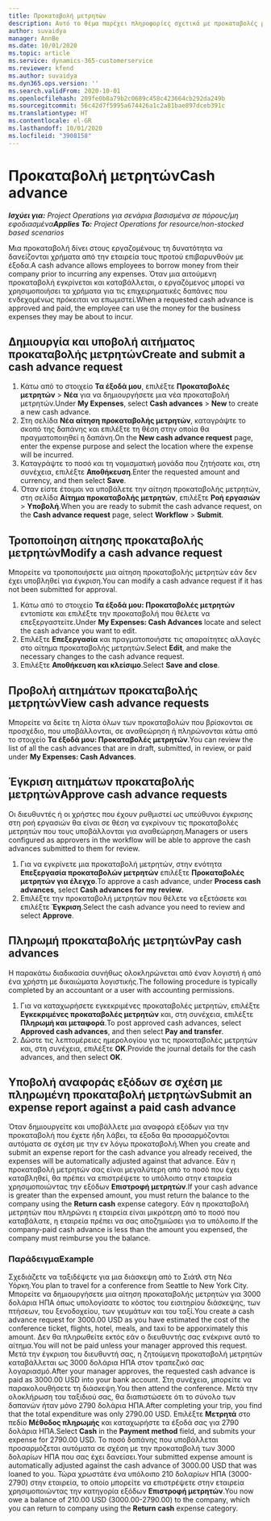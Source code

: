 ```yaml
---
title: Προκαταβολή μετρητών
description: Αυτό το θέμα παρέχει πληροφορίες σχετικά με προκαταβολές μετρητών.
author: suvaidya
manager: AnnBe
ms.date: 10/01/2020
ms.topic: article
ms.service: dynamics-365-customerservice
ms.reviewer: kfend
ms.author: suvaidya
ms.dyn365.ops.version: ''
ms.search.validFrom: 2020-10-01
ms.openlocfilehash: 209fe0b8a79b2c0689c458c423664cb292da249b
ms.sourcegitcommit: 56c42d7f5995a674426a1c2a81bae897dceb391c
ms.translationtype: HT
ms.contentlocale: el-GR
ms.lasthandoff: 10/01/2020
ms.locfileid: "3908158"
---
```

# <a name="cash-advance"></a><span data-ttu-id="0459b-103">Προκαταβολή μετρητών</span><span class="sxs-lookup"><span data-stu-id="0459b-103">Cash advance</span></span>

<span data-ttu-id="0459b-104">_**Ισχύει για:** Project Operations για σενάρια βασισμένα σε πόρους/μη εφοδιασμένα_</span><span class="sxs-lookup"><span data-stu-id="0459b-104">_**Applies To:** Project Operations for resource/non-stocked based scenarios_</span></span>

<span data-ttu-id="0459b-105">Μια προκαταβολή δίνει στους εργαζομένους τη δυνατότητα να δανείζονται χρήματα από την εταιρεία τους προτού επιβαρυνθούν με έξοδα.</span><span class="sxs-lookup"><span data-stu-id="0459b-105">A cash advance allows employees to borrow money from their company prior to incurring any expenses.</span></span> <span data-ttu-id="0459b-106">Όταν μια αιτούμενη προκαταβολή εγκρίνεται και καταβάλλεται, ο εργαζόμενος μπορεί να χρησιμοποιήσει τα χρήματα για τις επιχειρηματικές δαπάνες που ενδεχομένως πρόκειται να επωμιστεί.</span><span class="sxs-lookup"><span data-stu-id="0459b-106">When a requested cash advance is approved and paid, the employee can use the money for the business expenses they may be about to incur.</span></span> 

## <a name="create-and-submit-a-cash-advance-request"></a><span data-ttu-id="0459b-107">Δημιουργία και υποβολή αιτήματος προκαταβολής μετρητών</span><span class="sxs-lookup"><span data-stu-id="0459b-107">Create and submit a cash advance request</span></span>

1. <span data-ttu-id="0459b-108">Κάτω από το στοιχείο **Τα έξοδά μου**, επιλέξτε **Προκαταβολές μετρητών** > **Νέα** για να δημιουργήσετε μια νέα προκαταβολή μετρητών.</span><span class="sxs-lookup"><span data-stu-id="0459b-108">Under **My Expenses**, select **Cash advances** > **New** to create a new cash advance.</span></span> 
2. <span data-ttu-id="0459b-109">Στη σελίδα **Νέα αίτηση προκαταβολής μετρητών**, καταγράψτε το σκοπό της δαπάνης και επιλέξτε τη θέση στην οποία θα πραγματοποιηθεί η δαπάνη.</span><span class="sxs-lookup"><span data-stu-id="0459b-109">On the **New cash advance request** page, enter the expense purpose and select the location where the expense will be incurred.</span></span>
3. <span data-ttu-id="0459b-110">Καταγράψτε το ποσό και τη νομισματική μονάδα που ζητήσατε και, στη συνέχεια, επιλέξτε **Αποθήκευση**.</span><span class="sxs-lookup"><span data-stu-id="0459b-110">Enter the requested amount and currency, and then select **Save**.</span></span> 
4. <span data-ttu-id="0459b-111">Όταν είστε έτοιμοι να υποβάλετε την αίτηση προκαταβολής μετρητών, στη σελίδα **Αίτημα προκαταβολής μετρητών**, επιλέξτε **Ροή εργασιών** > **Υποβολή**.</span><span class="sxs-lookup"><span data-stu-id="0459b-111">When you are ready to submit the cash advance request, on the **Cash advance request** page, select **Workflow** > **Submit**.</span></span>

## <a name="modify-a-cash-advance-request"></a><span data-ttu-id="0459b-112">Τροποποίηση αίτησης προκαταβολής μετρητών</span><span class="sxs-lookup"><span data-stu-id="0459b-112">Modify a cash advance request</span></span>

<span data-ttu-id="0459b-113">Μπορείτε να τροποποιήσετε μια αίτηση προκαταβολής μετρητών εάν δεν έχει υποβληθεί για έγκριση.</span><span class="sxs-lookup"><span data-stu-id="0459b-113">You can modify a cash advance request if it has not been submitted for approval.</span></span>

1. <span data-ttu-id="0459b-114">Κάτω από το στοιχείο **Τα έξοδά μου: Προκαταβολές μετρητών** εντοπίστε και επιλέξτε την προκαταβολή που θέλετε να επεξεργαστείτε.</span><span class="sxs-lookup"><span data-stu-id="0459b-114">Under **My Expenses: Cash Advances** locate and select the cash advance you want to edit.</span></span>
2. <span data-ttu-id="0459b-115">Επιλέξτε **Επεξεργασία** και πραγματοποιήστε τις απαραίτητες αλλαγές στο αίτημα προκαταβολής μετρητών.</span><span class="sxs-lookup"><span data-stu-id="0459b-115">Select **Edit**, and make the necessary changes to the cash advance request.</span></span> 
3. <span data-ttu-id="0459b-116">Επιλέξτε **Αποθήκευση και κλείσιμο**.</span><span class="sxs-lookup"><span data-stu-id="0459b-116">Select **Save and close**.</span></span>


## <a name="view-cash-advance-requests"></a><span data-ttu-id="0459b-117">Προβολή αιτημάτων προκαταβολής μετρητών</span><span class="sxs-lookup"><span data-stu-id="0459b-117">View cash advance requests</span></span>
<span data-ttu-id="0459b-118">Μπορείτε να δείτε τη λίστα όλων των προκαταβολών που βρίσκονται σε προσχέδιο, που υποβάλλονται, σε αναθεώρηση ή πληρώνονται κάτω από το στοιχείο **Τα έξοδά μου: Προκαταβολές μετρητών**.</span><span class="sxs-lookup"><span data-stu-id="0459b-118">You can review the list of all the cash advances that are in draft, submitted, in review, or paid under **My Expenses: Cash Advances**.</span></span> 

## <a name="approve-cash-advance-requests"></a><span data-ttu-id="0459b-119">Έγκριση αιτημάτων προκαταβολής μετρητών</span><span class="sxs-lookup"><span data-stu-id="0459b-119">Approve cash advance requests</span></span>

<span data-ttu-id="0459b-120">Οι διευθυντές ή οι χρήστες που έχουν ρυθμιστεί ως υπεύθυνοι έγκρισης στη ροή εργασιών θα είναι σε θέση να εγκρίνουν τις προκαταβολές μετρητών που τους υποβάλλονται για αναθεώρηση.</span><span class="sxs-lookup"><span data-stu-id="0459b-120">Managers or users configured as approvers in the workflow will be able to approve the cash advances submitted to them for review.</span></span> 

1. <span data-ttu-id="0459b-121">Για να εγκρίνετε μια προκαταβολή μετρητών, στην ενότητα **Επεξεργασία προκαταβολών μετρητών** επιλέξτε **Προκαταβολές μετρητών για έλεγχο**.</span><span class="sxs-lookup"><span data-stu-id="0459b-121">To approve a cash advance, under **Process cash advances**, select **Cash advances for my review**.</span></span>
2. <span data-ttu-id="0459b-122">Επιλέξτε την προκαταβολή μετρητών που θέλετε να εξετάσετε και επιλέξτε **Έγκριση**.</span><span class="sxs-lookup"><span data-stu-id="0459b-122">Select the cash advance you need to review and select **Approve**.</span></span>  

## <a name="pay-cash-advances"></a><span data-ttu-id="0459b-123">Πληρωμή προκαταβολής μετρητών</span><span class="sxs-lookup"><span data-stu-id="0459b-123">Pay cash advances</span></span> 
<span data-ttu-id="0459b-124">Η παρακάτω διαδικασία συνήθως ολοκληρώνεται από έναν λογιστή ή από ένα χρήστη με δικαιώματα λογιστικής.</span><span class="sxs-lookup"><span data-stu-id="0459b-124">The following procedure is typically completed by an accountant or a user with accounting permissions.</span></span>

1. <span data-ttu-id="0459b-125">Για να καταχωρήσετε εγκεκριμένες προκαταβολές μετρητών, επιλέξτε **Εγκεκριμένες προκαταβολές μετρητών** και, στη συνέχεια, επιλέξτε **Πληρωμή και μεταφορά**.</span><span class="sxs-lookup"><span data-stu-id="0459b-125">To post approved cash advances, select **Approved cash advances**, and then select **Pay and transfer**.</span></span>  
2. <span data-ttu-id="0459b-126">Δώστε τις λεπτομέρειες ημερολογίου για τις προκαταβολές μετρητών και, στη συνέχεια, επιλέξτε **OK**.</span><span class="sxs-lookup"><span data-stu-id="0459b-126">Provide the journal details for the cash advances, and then select **OK**.</span></span> 

## <a name="submit-an-expense-report-against-a-paid-cash-advance"></a><span data-ttu-id="0459b-127">Υποβολή αναφοράς εξόδων σε σχέση με πληρωμένη προκαταβολή μετρητών</span><span class="sxs-lookup"><span data-stu-id="0459b-127">Submit an expense report against a paid cash advance</span></span> 

<span data-ttu-id="0459b-128">Όταν δημιουργείτε και υποβάλλετε μια αναφορά εξόδων για την προκαταβολή που έχετε ήδη λάβει, τα έξοδα θα προσαρμόζονται αυτόματα σε σχέση με την εν λόγω προκαταβολή.</span><span class="sxs-lookup"><span data-stu-id="0459b-128">When you create and submit an expense report for the cash advance you already received, the expenses will be automatically adjusted against that advance.</span></span> <span data-ttu-id="0459b-129">Εάν η προκαταβολή μετρητών σας είναι μεγαλύτερη από το ποσό που έχει καταβληθεί, θα πρέπει να επιστρέψετε το υπόλοιπο στην εταιρεία χρησιμοποιώντας την εξόδων **Επιστροφή μετρητών**.</span><span class="sxs-lookup"><span data-stu-id="0459b-129">If your cash advance is greater than the expensed amount, you must return the balance to the company using the **Return cash** expense category.</span></span> <span data-ttu-id="0459b-130">Εάν η προκαταβολή μετρητών που πληρώνει η εταιρεία είναι μικρότερη από το ποσό που καταβάλατε, η εταιρεία πρέπει να σας αποζημιώσει για το υπόλοιπο.</span><span class="sxs-lookup"><span data-stu-id="0459b-130">If the company-paid cash advance is less than the amount you expensed, the company must reimburse you the balance.</span></span> 

### <a name="example"></a><span data-ttu-id="0459b-131">Παράδειγμα</span><span class="sxs-lookup"><span data-stu-id="0459b-131">Example</span></span>
<span data-ttu-id="0459b-132">Σχεδιάζετε να ταξιδέψετε για μια διάσκεψη από το Σιάτλ στη Νέα Υόρκη.</span><span class="sxs-lookup"><span data-stu-id="0459b-132">You plan to travel for a conference from Seattle to New York City.</span></span> <span data-ttu-id="0459b-133">Μπορείτε να δημιουργήσετε μια αίτηση προκαταβολής μετρητών για 3000 δολάρια ΗΠΑ όπως υπολογίσατε το κόστος του εισιτηρίου διάσκεψης, των πτήσεων, του ξενοδοχείου, των γευμάτων και του ταξί.</span><span class="sxs-lookup"><span data-stu-id="0459b-133">You create a cash advance request for 3000.00 USD as you have estimated the cost of the conference ticket, flights, hotel, meals, and taxi to be apporximately this amount.</span></span> <span data-ttu-id="0459b-134">Δεν θα πληρωθείτε εκτός εάν ο διευθυντής σας ενέκρινε αυτό το αίτημα.</span><span class="sxs-lookup"><span data-stu-id="0459b-134">You will not be paid unless your manager approved this request.</span></span> <span data-ttu-id="0459b-135">Μετά την έγκριση του διευθυντή σας, η ζητούμενη προκαταβολή μετρητών καταβάλλεται ως 3000 δολάρια ΗΠΑ στον τραπεζικό σας λογαριασμό.</span><span class="sxs-lookup"><span data-stu-id="0459b-135">After your manager approves, the requested cash advance is paid as 3000.00 USD into your bank account.</span></span> <span data-ttu-id="0459b-136">Στη συνέχεια, μπορείτε να παρακολουθήσετε τη διάσκεψη.</span><span class="sxs-lookup"><span data-stu-id="0459b-136">You then attend the conference.</span></span> <span data-ttu-id="0459b-137">Μετά την ολοκλήρωση του ταξιδιού σας, θα διαπιστώσετε ότι το σύνολο των δαπανών ήταν μόνο 2790 δολάρια ΗΠΑ.</span><span class="sxs-lookup"><span data-stu-id="0459b-137">After completing your trip, you find that the total expenditure was only 2790.00 USD.</span></span> <span data-ttu-id="0459b-138">Επιλέξτε **Μετρητά** στο πεδίο **Μέθοδος πληρωμής** και καταχωρήστε τα έξοδά σας για 2790 δολάρια ΗΠΑ.</span><span class="sxs-lookup"><span data-stu-id="0459b-138">Select **Cash** in the **Payment method** field, and submits your expense for 2790.00 USD.</span></span> <span data-ttu-id="0459b-139">Το ποσό δαπάνης που υποβάλλεται προσαρμόζεται αυτόματα σε σχέση με την προκαταβολή των 3000 δολαρίων ΗΠΑ που σας έχει δανείσει.</span><span class="sxs-lookup"><span data-stu-id="0459b-139">Your submitted expense amount is automatically adjusted against the cash advance of 3000.00 USD that was loaned to you.</span></span> <span data-ttu-id="0459b-140">Τώρα χρωστάτε ένα υπόλοιπο 210 δολαρίων ΗΠΑ (3000-2790) στην εταιρεία, το οποίο μπορείτε να επιστρέψετε στην εταιρεία χρησιμοποιώντας την κατηγορία εξόδων **Επιστροφή μετρητών**.</span><span class="sxs-lookup"><span data-stu-id="0459b-140">You now owe a balance of 210.00 USD (3000.00-2790.00) to the company, which you can return to company using the **Return cash** expense category.</span></span> 
